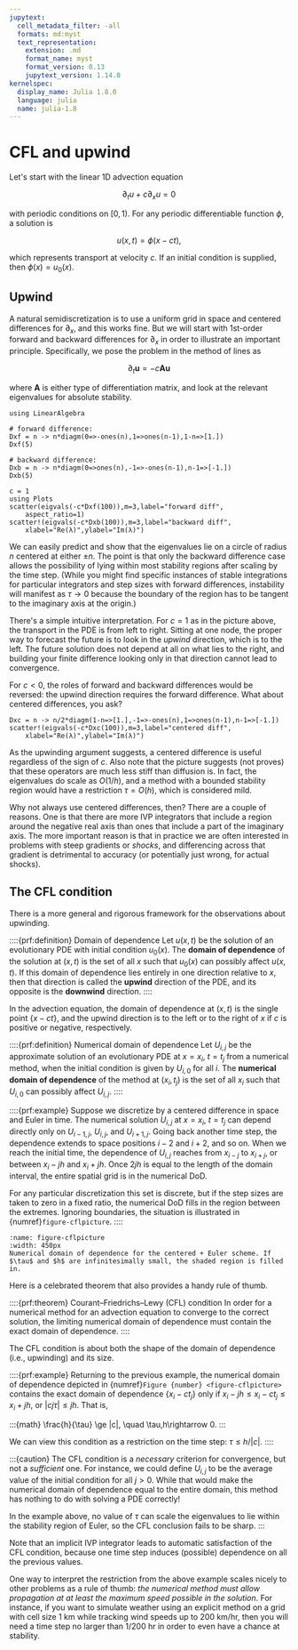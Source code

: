 ```yaml
---
jupytext:
  cell_metadata_filter: -all
  formats: md:myst
  text_representation:
    extension: .md
    format_name: myst
    format_version: 0.13
    jupytext_version: 1.14.0
kernelspec:
  display_name: Julia 1.8.0
  language: julia
  name: julia-1.8
---
```


# CFL and upwind

Let's start with the linear 1D advection equation

$$
\partial_t u + c \partial_x u = 0
$$

with periodic conditions on $[0,1)$. For any periodic differentiable function $\phi$, a solution is 

$$
u(x,t) = \phi(x-ct), 
$$

which represents transport at velocity $c$. If an initial condition is supplied, then $\phi(x)=u_0(x)$. 

## Upwind

A natural semidiscretization is to use a uniform grid in space and centered differences for $\partial_x$, and this works fine. But we will start with 1st-order forward and backward differences for $\partial_x$ in order to illustrate an important principle. Specifically, we pose the problem in the method of lines as 

$$
\partial_t \mathbf{u} = -c\mathbf{A} \mathbf{u}
$$

where $\mathbf{A}$ is either type of differentiation matrix, and look at the relevant eigenvalues for absolute stability.

```{code-cell}
using LinearAlgebra

# forward difference:
Dxf = n -> n*diagm(0=>-ones(n),1=>ones(n-1),1-n=>[1.])
Dxf(5)
```

```{code-cell}
# backward difference:
Dxb = n -> n*diagm(0=>ones(n),-1=>-ones(n-1),n-1=>[-1.])
Dxb(5)
```

```{code-cell}
c = 1
using Plots
scatter(eigvals(-c*Dxf(100)),m=3,label="forward diff",
    aspect_ratio=1)
scatter!(eigvals(-c*Dxb(100)),m=3,label="backward diff",
    xlabel="Re(λ)",ylabel="Im(λ)")
```

We can easily predict and show that the eigenvalues lie on a circle of radius $n$ centered at either $\pm n$. The point is that only the backward difference case allows the possibility of lying within most stability regions after scaling by the time step. (While you might find specific instances of stable integrations for particular integrators and step sizes with forward differences, instability will manifest as $\tau\to 0$ because the boundary of the region has to be tangent to the imaginary axis at the origin.)

There's a simple intuitive interpretation. For $c=1$ as in the picture above, the transport in the PDE is from left to right. Sitting at one node, the proper way to forecast the future is to look in the *upwind* direction, which is to the left. The future solution does not depend at all on what lies to the right, and building your finite difference looking only in that direction cannot lead to convergence. 

For $c<0$, the roles of forward and backward differences would be reversed: the upwind direction requires the forward difference. What about centered differences, you ask?

```{code-cell}
Dxc = n -> n/2*diagm(1-n=>[1.],-1=>-ones(n),1=>ones(n-1),n-1=>[-1.])
scatter!(eigvals(-c*Dxc(100)),m=3,label="centered diff",
    xlabel="Re(λ)",ylabel="Im(λ)")
```

As the upwinding argument suggests, a centered difference is useful regardless of the sign of $c$. Also note that the picture suggests (not proves) that these operators are much less stiff than diffusion is. In fact, the eigenvalues do scale as $O(1/h)$, and a method with a bounded stability region would have a restriction $\tau = O(h)$, which is considered mild.

Why not always use centered differences, then? There are a couple of reasons. One is that there are more IVP integrators that include a region around the negative real axis than ones that include a part of the imaginary axis. The more important reason is that in practice we are often interested in problems with steep gradients or *shocks*, and differencing across that gradient is detrimental to accuracy (or potentially just wrong, for actual shocks).

## The CFL condition

There is a more general and rigorous framework for the observations about upwinding.

::::{prf:definition} Domain of dependence
Let $u(x,t)$ be the solution of an evolutionary PDE with initial condition $u_0(x)$. The  **domain of dependence** of the solution at $(x,t)$ is the set of all $x$ such that $u_0(x)$ can possibly affect $u(x,t)$. If this domain of dependence lies entirely in one direction relative to $x$, then that direction is called the **upwind** direction of the PDE, and its opposite is the **downwind** direction.
::::

In the advection equation, the domain of dependence at $(x,t)$ is the single point $\{x-ct\}$, and the upwind direction is to the left or to the right of $x$ if $c$ is positive or negative, respectively.

::::{prf:definition} Numerical domain of dependence
Let $U_{i,j}$ be the approximate solution of an evolutionary PDE at $x=x_i$, $t=t_j$ from a numerical method, when the initial condition is given by $U_{i,0}$ for all $i$. The **numerical domain of dependence** of the method at $(x_i,t_j)$ is the set of all $x_i$ such that $U_{i,0}$ can possibly affect $U_{i,j}$.
::::

::::{prf:example}
Suppose we discretize by a centered difference in space and Euler in time. The numerical solution $U_{i,j}$ at $x=x_i$, $t=t_j$ can depend directly only on $U_{i-1,j}$, $U_{i,j}$, and $U_{i+1,j}$. Going back another time step, the dependence extends to space positions $i-2$ and $i+2$, and so on. When we reach the initial time, the dependence of $U_{i,j}$ reaches from $x_{i-j}$ to $x_{i+j}$, or between $x_i-jh$ and $x_i+jh$. Once $2jh$ is equal to the length of the domain interval, the entire spatial grid is in the numerical DoD. 

For any particular discretization this set is discrete, but if the step sizes are taken to zero in a fixed ratio, the numerical DoD fills in the region between the extremes. Ignoring boundaries, the situation is illustrated in {numref}`figure-cflpicture`.
::::

```{figure} cflpicture.svg
:name: figure-cflpicture
:width: 450px
Numerical domain of dependence for the centered + Euler scheme. If $\tau$ and $h$ are infinitesimally small, the shaded region is filled in.
```

Here is a celebrated theorem that also provides a handy rule of thumb.

::::{prf:theorem} Courant–Friedrichs–Lewy (CFL) condition
In order for a numerical method for an advection equation to converge to the correct solution, the limiting numerical domain of dependence must contain the exact domain of dependence.
::::

The CFL condition is about both the shape of the domain of dependence (i.e., upwinding) and its size. 

::::{prf:example}
Returning to the previous example, the numerical domain of dependence depicted in {numref}`Figure {number} <figure-cflpicture>` contains the exact domain of dependence $\{x_i-c t_j\}$ only if $x_i-j h \le x_i -c t_j \le x_i+jh$, or $|c j\tau|\le j h$. That is,

:::{math}
  \frac{h}{\tau} \ge |c|, \quad  \tau,h\rightarrow 0.
:::

We can view this condition as a restriction on the time step: $\tau \le h/|c|$. 
::::

:::{caution} 
The CFL condition is a *necessary* criterion for convergence, but not a *sufficient* one. For instance, we could define $U_{i,j}$ to be the average value of the initial condition for all $j>0$. While that would make the numerical domain of dependence equal to the entire domain, this method has nothing to do with solving a PDE correctly!

In the example above, no value of $\tau$ can scale the eigenvalues to lie within the stability region of Euler, so the CFL conclusion fails to be sharp.
:::

Note that an implicit IVP integrator leads to automatic satisfaction of the CFL condition, because one time step induces (possible) dependence on all the previous values. 

One way to interpret the restriction from the above example scales nicely to other problems as a rule of thumb: *the numerical method must allow propagation at at least the maximum speed possible in the solution*. For instance, if you want to simulate weather using an explicit method on a grid with cell size 1 km while tracking wind speeds up to 200 km/hr, then you will need a time step no larger than 1/200 hr in order to even have a chance at stability.
